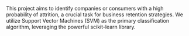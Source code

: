 This project aims to identify companies or consumers with a high probability of attrition, a crucial task for business retention strategies. We utilize Support Vector Machines (SVM) as the primary classification algorithm, leveraging the powerful scikit-learn library.
